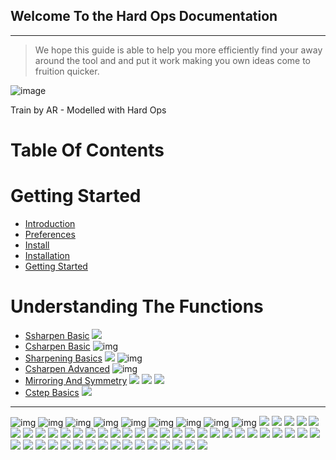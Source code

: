 ## Welcome To the Hard Ops Documentation
***

>We hope this guide is able to help you more efficiently find your away around the
tool and and put it work making you own ideas come to fruition quicker.

![image](https://raw.githubusercontent.com/mx1001/hardops_manual/master/docs/img/AR-Train3.png)

Train by AR - Modelled with Hard Ops

# Table Of Contents

# Getting Started
- [Introduction](intro)
- [Preferences](addon)
- [Install](install)
- [Installation](installation)
- [Getting Started](getstarted)


# Understanding The Functions
- [Ssharpen Basic](ssharpen) ![](\img\icons\Ssharpen.png)
- [Csharpen Basic](csharpen) ![img](\img\icons\CSharpen.png)
- [Sharpening Basics](sharpening_basics) ![](\img\icons\Ssharpen.png) ![img](\img\icons\CSharpen.png) 
- [Csharpen Advanced](csharp_adv1) ![img](\img\icons\CSharpen.png)
- [Mirroring And Symmetry](mirror_symmetry.html) ![](\img\icons\Xslap.png) ![](\img\icons\Yslap.png) ![](\img\icons\Zslap.png)
- [Cstep Basics](cstep.html) ![](\img\icons\Cstep.png)



___

![img](\img\icons\AdjustBevel.png)
![img](\img\icons\Applyall.png)
![img](\img\icons\ATwist360.png)
![img](\img\icons\Bboxoff.png)
![img](\img\icons\BoxCutter.png)
![img](\img\icons\CircleSetup.png)
![img](\img\icons\CleansharpsE.png)
![img](\img\icons\ClearSharps.png)
![img](\img\icons\CSharpen.png)
![](\img\icons\Cslice.png)
![](\img\icons\Csplit.png)
![](\img\icons\CST.png)
![](\img\icons\Cstep-OLD.png)
![](\img\icons\Cstep.png)
![](\img\icons\CStepAR.png)
![](\img\icons\CUnwrap.png)
![](\img\icons\Diagonal.png)
![](\img\icons\Easylattice.png)
![](\img\icons\EdgeRingPanel.png)
![](\img\icons\FaceGrate.png)
![](\img\icons\FaceKnurl.png)
![](\img\icons\FacePanel.png)
![](\img\icons\Frame.png)
![](\img\icons\GUI.png)
![](\img\icons\HardOps.png)
![](\img\icons\History.png)
![](\img\icons\Insert.png)
![](\img\icons\MakeSharpE.png)
![](\img\icons\Merge.png)
![](\img\icons\MHelper.png)
![](\img\icons\Mira.png)
![](\img\icons\Ngons.png)
![](\img\icons\NGui.png)
![](\img\icons\Noicon.png)
![](\img\icons\NthCircle.png)
![](\img\icons\Pizzaops.png)
![](\img\icons\PUnwrap.png)
![](\img\icons\Qarray.png)
![](\img\icons\QGui.png)
![](\img\icons\ReBool.png)
![](\img\icons\RenderSet1.png)
![](\img\icons\RGui.png)
![](\img\icons\Ruler.png)
![](\img\icons\SCleanRecenter.png)
![](\img\icons\SetFrame.png)
![](\img\icons\ShowNgonsTris.png)
![](\img\icons\Ssharpen.png)
![](\img\icons\Sstep.png)
![](\img\icons\Tris.png)
![](\img\icons\Tsharpen.png)
![](\img\icons\Tthick.png)
![](\img\icons\Viewport.png)
![](\img\icons\Xslap.png)
![](\img\icons\Yslap.png)
![](\img\icons\Zslap.png)
